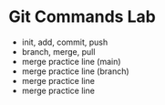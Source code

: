 # Git Commands Lab
- init, add, commit, push
- branch, merge, pull
- merge practice line (main)
- merge practice line (branch)
- merge practice line
- merge practice line
